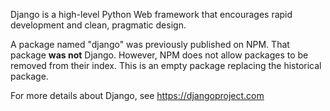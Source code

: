 Django is a high-level Python Web framework that encourages rapid development
and clean, pragmatic design.

A package named "django" was previously published on NPM. That package **was
not** Django. However, NPM does not allow packages to be removed from their
index. This is an empty package replacing the historical package.

For more details about Django, see https://djangoproject.com
